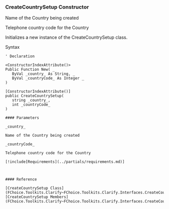 ﻿### CreateCountrySetup Constructor

Name of the Country being created

Telephone country code for the Country

Initializes a new instance of the CreateCountrySetup class.

Syntax

```vbnet
' Declaration

<ConstructorIndexAttribute()>
Public Function New( _
   ByVal _country_ As String, _
   ByVal _countryCode_ As Integer _
)

[ConstructorIndexAttribute()]
public CreateCountrySetup( 
   string _country_,
   int _countryCode_
)

#### Parameters

_country_

Name of the Country being created

_countryCode_

Telephone country code for the Country

[!include[Requirements](../partials/requirements.md)]



#### Reference

[CreateCountrySetup Class](FChoice.Toolkits.Clarify~FChoice.Toolkits.Clarify.Interfaces.CreateCountrySetup.md)  
[CreateCountrySetup Members](FChoice.Toolkits.Clarify~FChoice.Toolkits.Clarify.Interfaces.CreateCountrySetup_members.md)